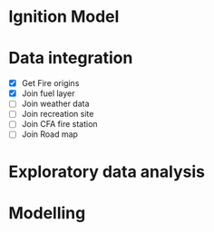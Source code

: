 # Ignition Model

# Data integration


- [x] Get Fire origins 
- [x] Join fuel layer
- [ ] Join weather data
- [ ] Join recreation site
- [ ] Join CFA fire station
- [ ] Join Road map   

# Exploratory data analysis

# Modelling 